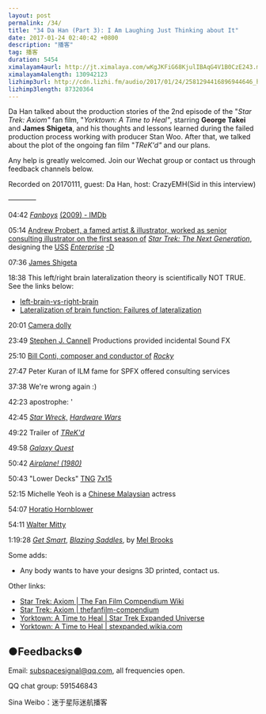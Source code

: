```yaml
---
layout: post
permalink: /34/
title: "34 Da Han (Part 3): I Am Laughing Just Thinking about It"
date: 2017-01-24 02:40:42 +0800
description: "播客"
tag: 播客 
duration: 5454
ximalayam4aurl: http://jt.ximalaya.com/wKgJKFiG68KjulIBAqG4V1B0CzE243.m4a?channel=rss&amp;album_id=3135361&amp;track_id=29377922&amp;uid=6418191&amp;jt=http://audio.xmcdn.com/group21/M03/EF/24/wKgJKFiG68KjulIBAqG4V1B0CzE243.m4a
ximalayam4alength: 130942123
lizhimp3url: http://cdn.lizhi.fm/audio/2017/01/24/2581294416896944646_hd.mp3
lizhimp3length: 87320364
---   
```


Da Han talked about the production stories of the 2nd episode of the &quot;_Star Trek: Axiom&quot;_ fan film, &quot;_Yorktown: A Time to Heal&quot;_, starring **George Takei** and **James Shigeta**, and his thoughts and lessons learned during the failed production process working with producer Stan Woo. After that, we talked about the plot of the ongoing fan film &quot;_TReK&#39;d&quot;_ and our plans.

Any help is greatly welcomed. Join our Wechat group or contact us through feedback channels below.

Recorded on 20170111, guest: Da Han, host: CrazyEMH(Sid in this interview)

————

04:42 [_Fanboys_](https://www.google.com/url?sa=t&amp;rct=j&amp;q=&amp;esrc=s&amp;source=web&amp;cd=&amp;ved=0ahUKEwjxyL70_NXRAhXILpQKHZjQAJAQFggqMAE&amp;url=http%3A%2F%2Fwww.imdb.com%2Ftitle%2Ftt0489049%2F&amp;usg=AFQjCNEnLD3ZQHp4O4uCr1bXlviguyjMZQ&amp;sig2=9MpgRLsYnkvHzdnakgtN8A&amp;cad=rja) [(2009) - IMDb](https://www.google.com/url?sa=t&amp;rct=j&amp;q=&amp;esrc=s&amp;source=web&amp;cd=&amp;ved=0ahUKEwjxyL70_NXRAhXILpQKHZjQAJAQFggqMAE&amp;url=http%3A%2F%2Fwww.imdb.com%2Ftitle%2Ftt0489049%2F&amp;usg=AFQjCNEnLD3ZQHp4O4uCr1bXlviguyjMZQ&amp;sig2=9MpgRLsYnkvHzdnakgtN8A&amp;cad=rja)

05:14 [Andrew Probert, a famed artist &amp; illustrator, worked as senior consulting illustrator on the first season of](https://www.google.com/url?sa=t&amp;rct=j&amp;q=&amp;esrc=s&amp;source=web&amp;cd=&amp;ved=0ahUKEwjA39CYyNfRAhXELpQKHUj-DNoQFgggMAE&amp;url=http%3A%2F%2Fmemory-beta.wikia.com%2Fwiki%2FAndrew_Probert&amp;usg=AFQjCNFQ2rx_NqStx8Xu8mRYkp5rmqL3kw&amp;sig2=FEq6SUl0wU-9giyTrInHTg&amp;bvm=bv.144686652,d.dGo&amp;cad=rja) [_Star Trek: The Next Generation_](http://memory-beta.wikia.com/wiki/Star_Trek:_The_Next_Generation), designing the [USS](http://memory-beta.wikia.com/wiki/USS_Enterprise_%28NCC-1701-D%29) [_Enterprise_](http://memory-beta.wikia.com/wiki/USS_Enterprise_%28NCC-1701-D%29) [-D](http://memory-beta.wikia.com/wiki/USS_Enterprise_%28NCC-1701-D%29)

07:36 [James Shigeta](http://www.imdb.com/name/nm0793363/)

18:38 This left/right brain lateralization theory is scientifically NOT TRUE. See the links below:

* [left-brain-vs-right-brain](https://www.verywell.com/left-brain-vs-right-brain-2795005)
* [Lateralization of brain function: Failures of lateralization](https://en.wikipedia.org/wiki/Lateralization_of_brain_function#Failures_of_lateralization)

20:01 [Camera dolly](https://en.wikipedia.org/wiki/Camera_dolly)

23:49 [Stephen J. Cannell](http://www.cannell.com/) Productions provided incidental Sound FX

25:10 [Bill Conti, composer and conductor of](https://en.wikipedia.org/wiki/Bill_Conti) [_Rocky_](https://en.wikipedia.org/wiki/Bill_Conti)

27:47 Peter Kuran of ILM fame for SPFX offered consulting services

37:38 We&#39;re wrong again :)

42:23 apostrophe: &#39;

42:45 [_Star Wreck,_](https://en.wikipedia.org/wiki/Star_Wreck) [_Hardware Wars_](https://en.wikipedia.org/wiki/Hardware_Wars)

49:22 Trailer of [_TReK&#39;d_](https://v.qq.com/x/page/h0191mq0dhl.html)

49:58 [_Galaxy Quest_](https://www.google.com/url?sa=t&amp;rct=j&amp;q=&amp;esrc=s&amp;source=web&amp;cd=&amp;ved=0ahUKEwi_1524zdfRAhVEnZQKHVFoAT0QFggjMAE&amp;url=https%3A%2F%2Fen.wikipedia.org%2Fwiki%2FGalaxy_Quest&amp;usg=AFQjCNFvt0DxOVrDeAPeJnEZHpbqKYC3JA&amp;sig2=yBh8_hbM4CKZDKGr_9UCqg&amp;cad=rja)

50:42 [_Airplane! (1980)_](https://en.wikipedia.org/wiki/Airplane%21)

50:43 &quot;Lower Decks&quot; [TNG](http://memory-alpha.wikia.com/wiki/TNG) [7x15](http://memory-alpha.wikia.com/wiki/TNG_Season_7)

52:15 Michelle Yeoh is a [Chinese Malaysian](https://en.wikipedia.org/wiki/Chinese_Malaysian) actress

54:07 [Horatio Hornblower](https://en.wikipedia.org/wiki/Horatio_Hornblower)

54:11 [Walter Mitty](https://en.wikipedia.org/wiki/Walter_Mitty)

1:19:28 [_Get Smart_](https://en.wikipedia.org/wiki/Get_Smart_(film)),  [_Blazing Saddles_](https://en.wikipedia.org/wiki/Blazing_Saddles), by [Mel Brooks](https://en.wikipedia.org/wiki/Mel_Brooks)

Some adds:

* Any body wants to have your designs 3D printed, contact us.

Other links:

* [Star Trek: Axiom \| The Fan Film Compendium Wiki](http://thefanfilm-compendium.wikia.com/wiki/Star_Trek:_Axiom)
* [Star Trek: Axiom \| thefanfilm-compendium ](http://thefanfilm-compendium.wikia.com/wiki/Star_Trek:_Axiom)
* [Yorktown: A Time to Heal \| Star Trek Expanded Universe](https://www.google.com/url?sa=t&amp;rct=j&amp;q=&amp;esrc=s&amp;source=web&amp;cd=1&amp;ved=0ahUKEwjp0KrQ6NfRAhULT7wKHVbQDFAQFggaMAA&amp;url=http%3A%2F%2Fstexpanded.wikia.com%2Fwiki%2FYorktown%3A_A_Time_to_Heal&amp;usg=AFQjCNFQTgW5XJDhXl6JjlrT9lpeMCl74A&amp;sig2=48k_gVyz1bKGLbhpQiy8cw&amp;bvm=bv.144686652,bs.2,d.dGo&amp;cad=rja)
* [Yorktown: A Time to Heal \| stexpanded.wikia.com](http://stexpanded.wikia.com/wiki/Yorktown:_A_Time_to_Heal)

## ●Feedbacks●

Email: [subspacesignal@qq.com](mailto:subspacesignal@qq.com), all frequencies open.

QQ chat group: 591546843

Sina Weibo：迷于星际迷航播客